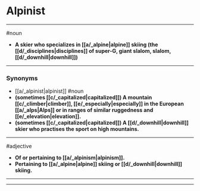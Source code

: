 # Alpinist
---
#noun
- **A skier who specializes in [[a/_alpine|alpine]] skiing (the [[d/_disciplines|disciplines]] of super-G, giant slalom, slalom, [[d/_downhill|downhill]])**
---
### Synonyms
- [[a/_alpinist|alpinist]]
#noun
- **(sometimes [[c/_capitalized|capitalized]]) A mountain [[c/_climber|climber]], [[e/_especially|especially]] in the European [[a/_alps|Alps]] or in ranges of similar ruggedness and [[e/_elevation|elevation]].**
- **(sometimes [[c/_capitalized|capitalized]]) A [[d/_downhill|downhill]] skier who practises the sport on high mountains.**
---
#adjective
- **Of or pertaining to [[a/_alpinism|alpinism]].**
- **Pertaining to [[a/_alpine|alpine]] skiing or [[d/_downhill|downhill]] skiing.**
---
---
